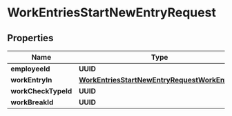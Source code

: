 

# WorkEntriesStartNewEntryRequest


## Properties

| Name | Type | Description | Notes |
|------------ | ------------- | ------------- | -------------|
|**employeeId** | **UUID** |  |  |
|**workEntryIn** | [**WorkEntriesStartNewEntryRequestWorkEntryIn**](WorkEntriesStartNewEntryRequestWorkEntryIn.md) |  |  [optional] |
|**workCheckTypeId** | **UUID** |  |  [optional] |
|**workBreakId** | **UUID** |  |  [optional] |




